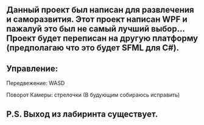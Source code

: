 Данный проект был написан для развлечения и саморазвития. Этот проект написан WPF и пажалуй это был не самый лучший выбор... Проект будет переписан на другую платформу (предполагаю что это будет SFML для C#).
-

Управление:
-
Передвежение: WASD

Поворот Камеры: стрелочки (В будующим собираюсь исправить)


P.S. Выход из лабиринта существует.
-
